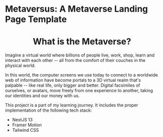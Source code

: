 # Metaversus: A Metaverse Landing Page Template


<h1 align="center">What is the Metaverse?</h1>
<p>Imagine a virtual world where billions of people live, work, shop, learn and interact with each other -- all from the comfort of their couches in the physical world.

In this world, the computer screens we use today to connect to a worldwide web of information have become portals to a 3D virtual realm that's palpable -- like real life, only bigger and better. Digital facsimiles of ourselves, or avatars, move freely from one experience to another, taking our identities and our money with us.</p>

<p>This project is a part of my learning journey. It includes the proper implementation of the following tech stack:</p>
<ul>
  <li>NextJS 13</li>
  <li>Framer Motion</li>
  <li>Tailwind CSS</li>
</ul>
